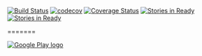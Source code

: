 [![Build Status](https://travis-ci.org/luankevinferreira/expenses.svg?branch=master)](https://travis-ci.org/luankevinferreira/expenses)
[![codecov](https://codecov.io/gh/luankevinferreira/expenses/branch/master/graph/badge.svg)](https://codecov.io/gh/luankevinferreira/expenses)
[![Coverage Status](https://coveralls.io/repos/github/luankevinferreira/expenses/badge.svg?branch=master)](https://coveralls.io/github/luankevinferreira/expenses?branch=master)
[![Stories in Ready](https://badge.waffle.io/luankevinferreira/expenses.svg?label=ready&title=Ready)](http://waffle.io/luankevinferreira/expenses) 
[![Stories in Ready](https://badge.waffle.io/luankevinferreira/expenses.svg?label=In%20Progress&title=In%20Progress)](http://waffle.io/luankevinferreira/expenses) 

=======

[![Google Play logo](http://www.android.com/images/brand/android_app_on_play_logo_large.png)](https://play.google.com/store/apps/details?id=luankevinferreira.expenses)
